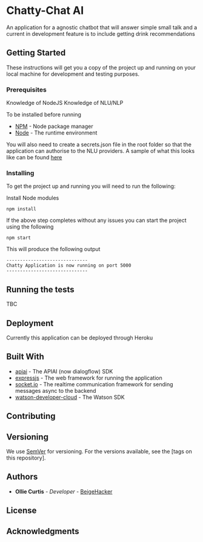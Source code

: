 # Chatty-Chat AI

An application for a agnostic chatbot that will answer simple small talk and a current in development feature is to include getting drink recommendations

## Getting Started

These instructions will get you a copy of the project up and running on your local machine for development and testing purposes.

### Prerequisites

Knowledge of NodeJS
Knowledge of NLU/NLP

To be installed before running
* [NPM](https://www.npmjs.com) - Node package manager
* [Node](https://nodejs.org/en/) - The runtime environment

You will also need to create a secrets.json file in the root folder so that the application can authorise to the NLU providers. A sample of what this looks like can be found [here]() 

### Installing

To get the project up and running you will need to run the following:

Install Node modules
```
npm install
```

If the above step completes without any issues you can start the project using the following
```
npm start
```

This will produce the following output
```
------------------------------
Chatty Application is now running on port 5000
------------------------------
```

## Running the tests

TBC

## Deployment

Currently this application can be deployed through Heroku

## Built With

* [apiai](https://www.npmjs.com/package/apiai) - The APIAI (now dialogflow) SDK
* [expressjs](https://www.npmjs.com/package/express) - The web framework for running the application
* [socket.io](https://www.npmjs.com/package/socket.io) - The realtime communication framework for sending messages async to the backend
* [watson-developer-cloud](https://www.npmjs.com/package/watson-developer-cloud) - The Watson SDK

## Contributing


## Versioning

We use [SemVer](http://semver.org/) for versioning. For the versions available, see the [tags on this repository]. 

## Authors

* **Ollie Curtis** - *Developer* - [BeigeHacker](https://github.com/BeigeHacker)

## License

## Acknowledgments


